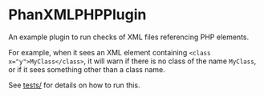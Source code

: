 PhanXMLPHPPlugin
================

An example plugin to run checks of XML files referencing PHP elements.

For example, when it sees an XML element containing `<class x="y">MyClass</class>`,
it will warn if there is no class of the name `MyClass`, or if it sees something other than a class name.

See [tests/](tests/) for details on how to run this.
